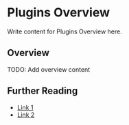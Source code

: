 # Plugins Overview

Write content for Plugins Overview here.

## Overview

TODO: Add overview content

## Further Reading

- [Link 1](...)
- [Link 2](...)
